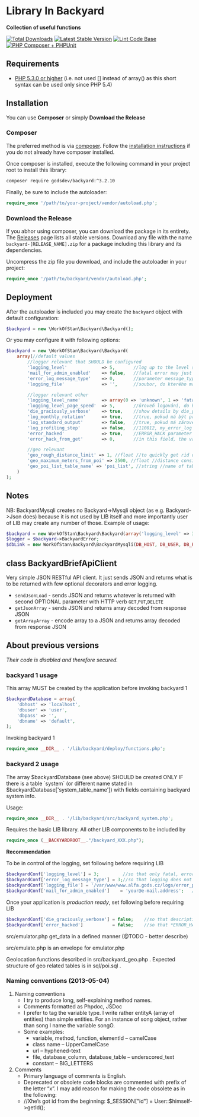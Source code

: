 # Library In Backyard

**Collection of useful functions**

[![Total Downloads](https://img.shields.io/packagist/dt/godsdev/backyard.svg)](https://packagist.org/packages/godsdev/backyard)
[![Latest Stable Version](https://img.shields.io/packagist/v/godsdev/backyard.svg)](https://packagist.org/packages/godsdev/backyard)
[![Lint Code Base](https://github.com/WorkOfStan/backyard/workflows/Lint%20Code%20Base/badge.svg)](https://github.com/WorkOfStan/backyard/actions?query=workflow%3A%22Lint+Code+Base%22)
[![PHP Composer + PHPUnit](https://github.com/WorkOfStan/backyard/workflows/PHP%20Composer%20+%20PHPUnit/badge.svg)](https://github.com/WorkOfStan/backyard/actions?query=workflow%3A%22PHP+Composer+%2B+PHPUnit%22)

## Requirements
* [PHP 5.3.0 or higher](http://www.php.net/) (i.e. not used [] instead of array() as this short syntax can be used only since PHP 5.4)

## Installation

You can use **Composer** or simply **Download the Release**

### Composer

The preferred method is via [composer](https://getcomposer.org). Follow the
[installation instructions](https://getcomposer.org/doc/00-intro.md) if you do not already have
composer installed.

Once composer is installed, execute the following command in your project root to install this library:

```sh
composer require godsdev/backyard:^3.2.10
```

Finally, be sure to include the autoloader:

```php
require_once '/path/to/your-project/vendor/autoload.php';
```

### Download the Release

If you abhor using composer, you can download the package in its entirety. The [Releases](https://github.com/godsdev/backyard/releases) page lists all stable versions. Download any file
with the name `backyard-[RELEASE_NAME].zip` for a package including this library and its dependencies.

Uncompress the zip file you download, and include the autoloader in your project:

```php
require_once '/path/to/backyard/vendor/autoload.php';
```

## Deployment

After the autoloader is included you may create the `backyard` object with default configuration:
```php
$backyard = new \WorkOfStan\Backyard\Backyard();
```

Or you may configure it with following options:
```php
$backyard = new \WorkOfStan\Backyard\Backyard(
    array(//default values
        //logger relevant that SHOULD be configured
        'logging_level'             => 5,       //log up to the level set here, default=5 = debug//logovat az do urovne zde uvedene: 0=unknown/default_call 1=fatal 2=error 3=warning 4=info 5=debug/default_setting 6=speed  //aby se zalogovala alespoň missing db musí být logování nejníže defaultně na 1 //1 as default for writing the missing db at least to the standard ErrorLog
        'mail_for_admin_enabled'    => false,   //fatal error may just be written in log //$backyardMailForAdminEnabled = "rejthar@gods.cz";//on production, it is however recommended to set an e-mail, where to announce fatal errors
        'error_log_message_type'    => 0,       //parameter message_type http://cz2.php.net/manual/en/function.error-log.php for my_error_log; default is 0, i.e. to send message to PHP's system logger; recommended is however 3, i.e. append to the file destination set either in field $this->BackyardConf['logging_file or in table system
        'logging_file'              => '',      //soubor, do kterého má my_error_log() zapisovat

        //logger relevant other
        'logging_level_name'        => array(0 => 'unknown', 1 => 'fatal', 'error', 'warning', 'info', 'debug', 'speed'),
        'logging_level_page_speed'  => 5,       //úroveň logování, do které má být zapisována rychlost vygenerování stránky
        'die_graciously_verbose'    => true,    //show details by die_graciously() on screen (it is always in the error_log); on production it is recomended to be set to to false due security
        'log_monthly_rotation'      => true,    //true, pokud má být přípona .log.Y-m.log (výhodou je měsíční rotace); false, pokud má být jen .log (výhodou je sekvenční zápis chyb přes my_error_log a jiných PHP chyb)
        'log_standard_output'       => false,   //true, pokud má zároveň vypisovat na obrazovku; false, pokud má vypisovat jen do logu
        'log_profiling_step'        => false,   //110812, my_error_log neprofiluje rychlost //$PROFILING_STEP = 0.008;//110812, my_error_log profiluje čas mezi dvěma měřenými body vyšší než udaná hodnota sec
        'error_hacked'              => true,    //ERROR_HACK parameter is reflected
        'error_hack_from_get'       => 0,       //in this field, the value of $_GET['ERROR_HACK'] shall be set below

        //geo relevant
        'geo_rough_distance_limit' => 1, //float //to quickly get rid off too distant POIs; 1 ~ 100km
        'geo_maximum_meters_from_poi' => 2500, //float //distance considered to be overlapping with the device position // 2500 m is considered exact location due to mobile phone GPS caching
        'geo_poi_list_table_name' => 'poi_list', //string //name of table with POI coordinates
    )
);
```


## Notes

NB: BackyardMysqli creates no Backyard->Mysqli object (as e.g. Backyard->Json does) because it is not used by LIB itself and more importantly user of LIB may create any number of those.
Example of usage:

```php
$backyard = new WorkOfStan\Backyard\Backyard(array('logging_level' => 3));
$logger = $backyard->BackyardError;
$dbLink = new WorkOfStan\Backyard\BackyardMysqli(DB_HOST, DB_USER, DB_PASSWORD, DB_DATABASE, $logger);
```

## class BackyardBriefApiClient

Very simple JSON RESTful API client.
It just sends JSON and returns what is to be returned with few optional decorators and error logging.
* `sendJsonLoad` - sends JSON and returns whatever is returned with second OPTIONAL parameter with HTTP verb `GET`,`PUT`,`DELETE`
* `getJsonArray` - sends JSON and returns array decoded from response JSON
* `getArrayArray` - encode array to a JSON and returns array decoded from response JSON


## About previous versions
*Their code is disabled and therefore secured.*

### backyard 1 usage

This array MUST be created by the application before invoking backyard 1
```php
$backyardDatabase = array(
    'dbhost' => 'localhost',
    'dbuser' => 'user',
    'dbpass' => '',
    'dbname' => 'default',
);
```

Invoking backyard 1
```php
require_once __DIR__ . '/lib/backyard/deploy/functions.php';
```


### backyard 2 usage

The array $backyardDatabase (see above) SHOULD be created ONLY IF there is a table \`system\` (or different name stated in $backyardDatabase['system_table_name']) with fields containing backyard system info.

Usage:
```php
require_once __DIR__ . '/lib/backyard/src/backyard_system.php';
```
Requires the basic LIB library. All other LIB components to be included by
```php
require_once (__BACKYARDROOT__."/backyard_XXX.php");
```

**Recommendation**

To be in control of the logging, set following before requiring LIB
```php
$backyardConf['logging_level'] = 3;         //so that only fatal, error, warning are logged
$backyardConf['error_log_message_type'] = 3;//so that logging does not go to PHP system logger but to the monthly rotated file specified on the next line
$backyardConf['logging_file'] = '/var/www/www.alfa.gods.cz/logs/error_php.log';
$backyardConf['mail_for_admin_enabled']    = 'your@e-mail.address';   //fatal error are announced to this e-mail
```

Once your application is *production ready*, set following before requiring LIB
```php
$backyardConf['die_graciously_verbose'] = false;    //so that description contained within die_graciously() is not revealed on screen
$backyardConf['error_hacked']           = false;    //so that *ERROR_HACK* GET parameter is ignored (and 3rd party can't *debug* your application
```


src/emulator.php get_data in a defined manner (@TODO - better describe)

src/emulate.php is an envelope for emulator.php

Geolocation functions described in src/backyard_geo.php .
Expected structure of geo related tables is in sql/poi.sql .

### Naming conventions (2013-05-04)
1. Naming conventions
    - I try to produce long, self-explaining method names.
    - Comments formatted as Phpdoc, JSDoc
    - I prefer to tag the variable type. I write rather entityA (array of entities) than simple entities. For an instance of song object, rather than song I name the variable songO.
    - Some examples:
        - variable, method, function, elementId – camelCase
        - class name – UpperCamelCase
        - url – hyphened-text
        - file, database_column, database_table – underscored_text
        - constant – BIG_LETTERS
2. Comments
    - Primary language of comments is English.
    - Deprecated or obsolete code blocks are commented with prefix of the letter “x”. I may add reason for making the code obsolete as in the following:
    - //Xhe’s got id from the beginning: $_SESSION["id"] = User::$himself->getId();
